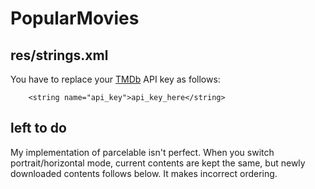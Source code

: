 # PopularMovies

## res/strings.xml
You have to replace your [TMDb](https://www.themoviedb.org/) API key as follows:

```
    <string name="api_key">api_key_here</string>
```


## left to do
My implementation of parcelable isn't perfect.
When you switch portrait/horizontal mode, current contents are kept the same, but newly downloaded contents follows below.
It makes incorrect ordering.
